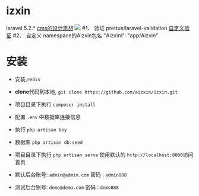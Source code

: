 # izxin
laravel 5.2.* 
[cms的设计思想](http://oomusou.io/laravel/laravel-architecture)
![](http://oomusou.io/images/laravel/laravel-architecture/arch002.svg)
#1、 验证 prettus/laravel-validation
[自定义验证](https://github.com/aizxin/izxin/blob/master/app/Aizxin/Extensions/IzxinValidator.php)
#2、 自定义 namespace的Aizxin包名
		"Aizxin\\": "app/Aizxin"

# 安装
- 安装,`redis`
- **clone**代码到本地, `git clone https://github.com/aizxin/izxin.git`

- 项目目录下执行 `composer install`

- 配置 `.env` 中数据库连接信息

- 执行 `php artisan key`

- 数据库  `php artisan db:seed`

- 项目目录下执行 `php artisan serve` 使用默认的 `http://localhost:8000`访问首页

- 默认后台账号: `admin@admin.com` 密码 : `admin888`

- 测试后台账号: `demo@demo.com` 密码 : `demo888`
